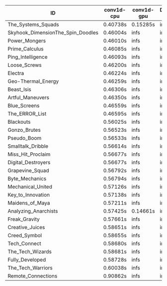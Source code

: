 |ID|conv1d-cpu|conv1d-gpu|DWSPConv2D-gpu|gemm-gpu|avg|
|-|-|-|-|-|-|
|The_Systems_Squads|0.40738s|0.15285s|infs|4.81622s|infs|
|Skyhook_DimensionThe_Spin_Doodles|0.46004s|infs|infs|4.49459s|infs|
|Power_Mongers|0.46010s|infs|infs|4.47978s|infs|
|Prime_Calculus|0.46085s|infs|infs|4.45671s|infs|
|Ping_Intelligence|0.46093s|infs|infs|4.47381s|infs|
|Loose_Screws|0.46200s|infs|infs|4.45843s|infs|
|Electra|0.46224s|infs|infs|4.46254s|infs|
|Geo-Thermal_Energy|0.46259s|infs|infs|4.45245s|infs|
|Beast_Isis|0.46306s|infs|infs|4.46679s|infs|
|Artful_Maneuvers|0.46350s|infs|infs|4.44106s|infs|
|Blue_Screens|0.46559s|infs|infs|4.46893s|infs|
|The_ERROR_List|0.46595s|infs|infs|4.47915s|infs|
|Blackouts|0.56025s|infs|infs|4.75310s|infs|
|Gonzo_Brutes|0.56523s|infs|infs|4.78491s|infs|
|Pseudo_Boom|0.56533s|infs|infs|4.77403s|infs|
|Smalltalk_Dribble|0.56614s|infs|infs|4.74190s|infs|
|Miss_Hit_Proclaim|0.56677s|infs|infs|4.72646s|infs|
|Digital_Destroyers|0.56677s|infs|infs|4.70729s|infs|
|Grapevine_Squad|0.56792s|infs|infs|4.79158s|infs|
|Byte_Mechanics|0.56794s|infs|infs|4.73709s|infs|
|Mechanical_United|0.57126s|infs|infs|4.82625s|infs|
|Key_to_Innovation|0.57138s|infs|infs|4.76661s|infs|
|Maidens_of_Maya|0.57211s|infs|infs|4.81640s|infs|
|Analyzing_Anarchists|0.57425s|0.14661s|infs|4.81839s|infs|
|Freak_Gravity|0.57661s|infs|infs|4.82917s|infs|
|Creative_Juices|0.58651s|infs|infs|4.76181s|infs|
|Creed_Symbol|0.58655s|infs|infs|4.73432s|infs|
|Tech_Connect|0.58680s|infs|infs|4.74070s|infs|
|The_Tech_Wizards|0.58681s|infs|infs|4.82665s|infs|
|Fully_Developed|0.58728s|infs|infs|4.78827s|infs|
|The_Tech_Warriors|0.60038s|infs|infs|4.81483s|infs|
|Remote_Connections|0.90862s|infs|infs|4.82052s|infs|
